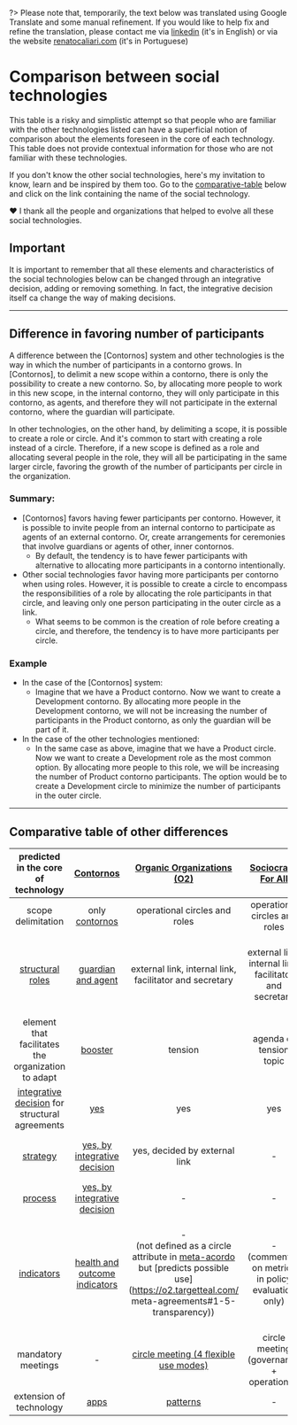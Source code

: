 
?> Please note that, temporarily, the text below was translated using Google Translate and some manual refinement. If you would like to help fix and refine the translation, please contact me via [linkedin](https://www.linkedin.com/in/renatocaliari/) (it's in English) or via the website [renatocaliari.com](https://www.renatocaliari.com) (it's in Portuguese) 

# Comparison between social technologies
This table is a risky and simplistic attempt so that people who are familiar with the other technologies listed can have a superficial notion of comparison about the elements foreseen in the core of each technology.
This table does not provide contextual information for those who are not familiar with these technologies.

If you don't know the other social technologies, here's my invitation to know, learn and be inspired by them too. Go to the [comparative-table](#comparative-table-of-others-diferen%C3%A7as) below and click on the link containing the name of the social technology.

❤️ I thank all the people and organizations that helped to evolve all these social technologies.

## Important

It is important to remember that all these elements and characteristics of the social technologies below can be changed through an integrative decision, adding or removing something. In fact, the integrative decision itself ca change the way of making decisions.

---

## Difference in favoring number of participants
A difference between the [Contornos] system and other technologies is the way in which the number of participants in a contorno grows.
In [Contornos], to delimit a new scope within a contorno, there is only the possibility to create a new contorno. So, by allocating more people to work in this new scope, in the internal contorno, they will only participate in this contorno, as agents, and therefore they will not participate in the external contorno, where the guardian will participate.

In other technologies, on the other hand, by delimiting a scope, it is possible to create a role or circle. And it's common to start with creating a role instead of a circle. Therefore, if a new scope is defined as a role and allocating several people in the role, they will all be participating in the same larger circle, favoring the growth of the number of participants per circle in the organization.

### Summary:
- [Contornos] favors having fewer participants per contorno. However, it is possible to invite people from an internal contorno to participate as agents of an external contorno. Or, create arrangements for ceremonies that involve guardians or agents of other, inner contornos.
  - By default, the tendency is to have fewer participants with alternative to allocating more participants in a contorno intentionally.
- Other social technologies favor having more participants per contorno when using roles. However, it is possible to create a circle to encompass the responsibilities of a role by allocating the role participants in that circle, and leaving only one person participating in the outer circle as a link.
  - What seems to be common is the creation of role before creating a circle, and therefore, the tendency is to have more participants per circle.

### Example
- In the case of the [Contornos] system:
  - Imagine that we have a Product contorno. Now we want to create a Development contorno. By allocating more people in the Development contorno, we will not be increasing the number of participants in the Product contorno, as only the guardian will be part of it.
- In the case of the other technologies mentioned:
  - In the same case as above, imagine that we have a Product circle. Now we want to create a Development role as the most common option. By allocating more people to this role, we will be increasing the number of Product contorno participants. The option would be to create a Development circle to minimize the number of participants in the outer circle.


---

## Comparative table of other differences
| predicted in the core of technology | [Contornos](https://github.com/renatoac/contornos/wiki) | [Organic Organizations (O2)](https://o2.targetteal.com/) | [Sociocracy For All](https://www.sociocracyforall.org/) | [Sociocracy 3.0](https://sociocracy30.org/) | [Holacracy](https://www.holacracy.org/) |
| :-------------: | :-------------: | :-------------: | :-------------: | :-------------: | :-------------: |
| scope delimitation | only [contornos](contornos) | operational circles and roles | operational circles and roles | operational circles and roles | operational circles and roles |
| [structural roles](contornos#structural-roles) | [guardian and agent](contornos#structural-roles) | external link, internal link, facilitator and secretary | external link, internal link, facilitator and secretary | links | external link, internal link, facilitator and secretary |
| element that facilitates the organization to adapt | [booster](contornos#boosters) | tension | agenda or tension topic | [tension](https://patterns.sociocracy30.org/navigate-via-tension.html) | tension |
| [integrative decision](contornos#integrative-decision) for structural agreements | [yes](contornos#integrative-decision) | yes | yes | yes | yes |
| [strategy](contornos#strategy-how) | [yes, by integrative decision](contornos#strategy-how) | yes, decided by external link | - | - | yes, decided by the external link |
| [process](contornos#process-how) | [yes, by integrative decision](contornos#process-how) | - | - | - | - |
| [indicators](contornos#indicators) | [health and outcome indicators](contornos#sa-indicators) | -<br />(not defined as a circle attribute in [meta-acordo](https://o2.targetteal.com/meta-acordos) but [predicts possible use](https://o2.targetteal.com/ meta-agreements#1-5-transparency)) | -<br />(commented on metrics in policy evaluation only) | [key metrics](https://sociocracy30.org/_res/practical-guide/S3-practical-guide.pdf) | -<br />(not a [role](https://github.com/holacracyone/Holacracy-Constitution/blob/v5.0-beta2/Holacracy-Constitution.md#11-role-definition) or circle  attribute but leaves open to a role [collect metrics](https://github.com/holacracyone/Holacracy-Constitution/blob/v5.0-beta2/Holacracy-Constitution.md#21-duty-of-transparency) and process in meetings)
| mandatory meetings | - | [circle meeting (4 flexible use modes)](https://o2.targetteal.com/meta-acordos#3-reunioes-de-circlo) | circle meeting (governance + operational) | - | governance meeting and operational meeting |
| extension of technology | [apps](apps) | [patterns](https://o2.targetteal.com/biblioteca/patroes) | - | [patterns](https://illustrations.sociocracy30.org/img/en/framework/pattern-map.png) | [apps](https://www.holacracy.org/apps) |

